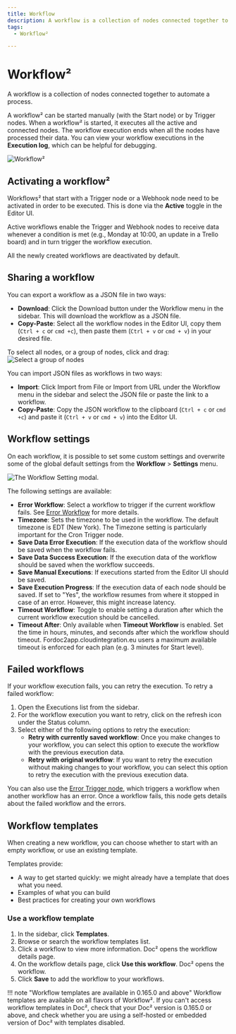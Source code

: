 ```yaml
---
title: Workflow 
description: A workflow is a collection of nodes connected together to automate a process.
tags:
  - Workflow²

---
```

# Workflow²

A workflow is a collection of nodes connected together to automate a process. 

A workflow² can be started manually (with the Start node) or by Trigger nodes. When a workflow² is started, it executes all the active and connected nodes. The workflow execution ends when all the nodes have processed their data. You can view your workflow executions in the **Execution log**, which can be helpful for debugging.

![Workflow²](/_images/workflows/workflows/Execute_workflow.gif)

## Activating a workflow²

Workflows² that start with a Trigger node or a Webhook node need to be activated in order to be executed. This is done via the **Active** toggle in the Editor UI.

Active workflows enable the Trigger and Webhook nodes to receive data whenever a condition is met (e.g., Monday at 10:00, an update in a Trello board) and in turn trigger the workflow execution.

All the newly created workflows are deactivated by default. 

## Sharing a workflow

You can export a workflow as a JSON file in two ways:

  * **Download**: Click the Download button under the Workflow menu in the sidebar. This will download the workflow as a JSON file.
  * **Copy-Paste**: Select all the workflow nodes in the Editor UI, copy them (`Ctrl + c` or `cmd +c`), then paste them (`Ctrl + v` or `cmd + v`) in your desired file.  
  
  To select all nodes, or a group of nodes, click and drag:
  ![Select a group of nodes](/_images/workflows/workflows/selectingnodes.gif)

You can import JSON files as workflows in two ways:

  * **Import**: Click Import from File or Import from URL under the Workflow menu in the sidebar and select the JSON file or paste the link to a workflow.
  * **Copy-Paste**: Copy the JSON workflow to the clipboard (`Ctrl + c` or `cmd +c`) and paste it (`Ctrl + v` or `cmd + v`) into the Editor UI.

## Workflow settings

On each workflow, it is possible to set some custom settings and overwrite some of the global default settings from the **Workflow** > **Settings** menu.

![The Workflow Setting modal.](/_images/workflows/workflows/workflow_settings.png)

The following settings are available:

* **Error Workflow**: Select a workflow to trigger if the current workflow fails. See [Error Workflow](/workflow/flow-logic/error-handling/) for more details.
* **Timezone**: Sets the timezone to be used in the workflow. The default timezone is EDT (New York). The Timezone setting is particularly important for the Cron Trigger node.
* **Save Data Error Execution**: If the execution data of the workflow should be saved when the workflow fails.
* **Save Data Success Execution**: If the execution data of the workflow should be saved when the workflow succeeds.
* **Save Manual Executions**: If executions started from the Editor UI should be saved.
* **Save Execution Progress**: If the execution data of each node should be saved. If set to "Yes", the workflow resumes from where it stopped in case of an error. However, this might increase latency.
* **Timeout Workflow**: Toggle to enable setting a duration after which the current workflow execution should be cancelled.
* **Timeout After**: Only available when **Timeout Workflow** is enabled. Set the time in hours, minutes, and seconds after which the workflow should timeout. Fordoc2app.cloudintegration.eu users a maximum available timeout is enforced for each plan (e.g. 3 minutes for Start level).

## Failed workflows

If your workflow execution fails, you can retry the execution. To retry a failed workflow:

1. Open the Executions list from the sidebar.
2. For the workflow execution you want to retry, click on the refresh icon under the Status column.
3. Select either of the following options to retry the execution:
    * **Retry with currently saved workflow**: Once you make changes to your workflow, you can select this option to execute the workflow with the previous execution data.
    * **Retry with original workflow**: If you want to retry the execution without making changes to your workflow, you can select this option to retry the execution with the previous execution data.

You can also use the [Error Trigger node](/workflow/integrations/core-nodes/workflow-nodes-base.errorTrigger/), which triggers a workflow when another workflow has an error. Once a workflow fails, this node gets details about the failed workflow and the errors.

## Workflow templates

When creating a new workflow, you can choose whether to start with an empty workflow, or use an existing template.

Templates provide:

* A way to get started quickly: we might already have a template that does what you need.
* Examples of what you can build
* Best practices for creating your own workflows

### Use a workflow template

1. In the sidebar, click **Templates**.
2. Browse or search the workflow templates list.
3. Click a workflow to view more information. Doc² opens the workflow details page.
4. On the workflow details page, click **Use this workflow**. Doc² opens the workflow.
5. Click **Save** to add the workflow to your workflows.

!!! note "Workflow templates are available in 0.165.0 and above"
    Workflow templates are available on all flavors of Workflow². If you can't access workflow templates in Doc², check that your Doc² version is 0.165.0 or above, and check whether you are using a self-hosted or embedded version of Doc² with templates disabled.


